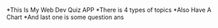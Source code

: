 
*This Is My Web Dev Quiz APP
*There is 4 types of topics
*Also Have A Chart
*And last one is some question ans

